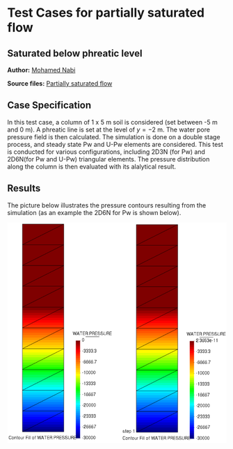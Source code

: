 # Test Cases for partially saturated flow
## Saturated below phreatic level

**Author:** [Mohamed Nabi](https://github.com/mnabideltares)

**Source files:** [Partially saturated flow](https://github.com/KratosMultiphysics/Kratos/tree/master/applications/GeoMechanicsApplication/tests/test_partially_saturated)

## Case Specification
In this test case, a column of 1 x 5 m soil is considered (set between -5 m and 0 m). A phreatic line is set at the level of $y = -2$ m. The water pore pressure field is then calculated.
The simulation is done on a double stage process, and steady state Pw and U-Pw elements are considered. This test is conducted for various configurations, including 2D3N (for Pw) and 2D6N(for Pw and U-Pw) triangular elements. The pressure distribution along the column is then evaluated with its alalytical result.

## Results

The picture below illustrates the pressure contours resulting from the simulation (as an example the 2D6N for Pw is shown below).

<img src="documentation_data/test_saturated_below_phreatic_level_pw_triangle6n_results.png" alt="Pressure field for case of saturation below phreatic level at stage 2" title="Pressure field at stage 2" width="600">